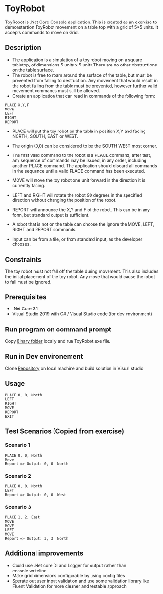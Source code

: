# ToyRobot

ToyRobot is .Net Core Console application. This is created as an exercise to demonstartion ToyRobot movement 
on a table top with a grid of 5*5 units. It accepts commands to move on Grid.

## Description
* The application is a simulation of a toy robot moving on a square tabletop, of dimensions 5 units x 5 units.There are no other obstructions on the table surface.
* The robot is free to roam around the surface of the table, but must be prevented from falling to destruction. Any movement that would result in the robot falling from the table must be prevented, however further valid movement commands must still be allowed.
* Create an application that can read in commands of the following form:

```
PLACE X,Y,F
MOVE
LEFT
RIGHT
REPORT
```

* PLACE will put the toy robot on the table in position X,Y and facing NORTH, SOUTH, EAST or WEST.

* The origin (0,0) can be considered to be the SOUTH WEST most corner.

* The first valid command to the robot is a PLACE command, after that, any sequence of commands may be issued, in any order, including another PLACE command. The application should discard all commands in the sequence until a valid PLACE command has been executed.

* MOVE will move the toy robot one unit forward in the direction it is currently facing.

* LEFT and RIGHT will rotate the robot 90 degrees in the specified direction without changing the position of the robot.

* REPORT will announce the X,Y and F of the robot. This can be in any form, but standard output is sufficient.

* A robot that is not on the table can choose the ignore the MOVE, LEFT, RIGHT and REPORT commands.

* Input can be from a file, or from standard input, as the developer chooses.

## Constraints
The toy robot must not fall off the table during movement. This also includes the initial placement of the toy robot.
Any move that would cause the robot to fall must be ignored.

## Prerequisites

* .Net Core 3.1
* Visual Studio 2019 with C# / Visual Studio code (for dev environment)

## Run program on command prompt

Copy [Binary folder](https://github.com/keshaavg/toyRobot/tree/master/ToyRobot/Binary) locally and run ToyRobot.exe file.
	

## Run in Dev environement

Clone [Repository](https://github.com/keshaavg/toyRobot.git) on local machine and build solution in Visual studio

## Usage

```
PLACE 0, 0, North 
LEFT
RIGHT
MOVE
REPORT
EXIT
```

## Test Scenarios (Copied from exercise) 

### Scenario 1
```
PLACE 0, 0, North
Move 
Report => Output: 0, 0, North
```

### Scenario 2
```
PLACE 0, 0, North
LEFT 
Report => Output: 0, 0, West
```

### Scenario 3
```
PLACE 1, 2, East
MOVE
MOVE
LEFT
MOVE
Report => Output: 3, 3, North
```

## Additional improvements
* Could use .Net core DI and Logger for output rather than console.writeline
* Make grid dimensions configurable by using config files
* Sperate out user input validation and use some validation library like Fluent Validation for more cleaner and testable approach
